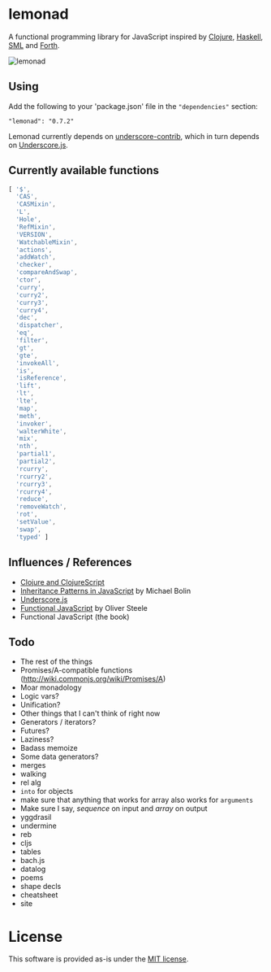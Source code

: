 lemonad
=======

A functional programming library for JavaScript inspired by [Clojure](http://www.clojure.org), [Haskell](http://www.haskell.org/), [SML](http://www.smlnj.org/) and [Forth](http://www.forth.com/forth/).

![lemonad](https://raw.github.com/fogus/lemonad/master/docs/logo.png)

## Using

Add the following to your 'package.json' file in the `"dependencies"` section:

    "lemonad": "0.7.2"

Lemonad currently depends on [underscore-contrib](https://www.github.com/documentcloud/underscore-contrib), which in turn depends on [Underscore.js](https://www.github.com/documentcloud/underscore).

## Currently available functions

```javascript
[ '$',
  'CAS',
  'CASMixin',
  'L',
  'Hole',
  'RefMixin',
  'VERSION',
  'WatchableMixin',
  'actions',
  'addWatch',
  'checker',
  'compareAndSwap',
  'ctor',
  'curry',
  'curry2',
  'curry3',
  'curry4',
  'dec',
  'dispatcher',
  'eq',
  'filter',
  'gt',
  'gte',
  'invokeAll',
  'is',
  'isReference',
  'lift',
  'lt',
  'lte',
  'map',
  'meth',
  'invoker',
  'walterWhite',
  'mix',
  'nth',
  'partial1',
  'partial2',
  'rcurry',
  'rcurry2',
  'rcurry3',
  'rcurry4',
  'reduce', 
  'removeWatch',
  'rot',
  'setValue',
  'swap', 
  'typed' ]
```

Influences / References
-----------------------

* [Clojure and ClojureScript](http://www.clojuredocs.org)
* [Inheritance Patterns in JavaScript](http://bolinfest.com/javascript/inheritance.php) by Michael Bolin
* [Underscore.js](http://underscorejs.org/)
* [Functional JavaScript](http://osteele.com/sources/javascript/functional/) by Oliver Steele
* Functional JavaScript (the book)

Todo
-----

* The rest of the things
* Promises/A-compatible functions (http://wiki.commonjs.org/wiki/Promises/A)
* Moar monadology
* Logic vars?
* Unification?
* Other things that I can't think of right now
* Generators / iterators?
* Futures?
* Laziness?
* Badass memoize
* Some data generators?
* merges
* walking
* rel alg
* `into` for objects
* make sure that anything that works for array also works for `arguments`
* Make sure I say, *sequence* on input and *array* on output
* yggdrasil
* undermine
* reb
* cljs
* tables
* bach.js
* datalog
* poems
* shape decls
* cheatsheet
* site

License
=======

This software is provided as-is under the [MIT license](http://opensource.org/licenses/MIT).
